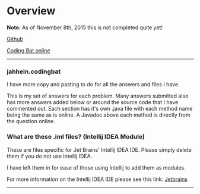 # Overview

**Note:** As of November 8th, 2015 this is not completed quite yet!

[Github]

[Coding Bat online]

---

### jahhein.codingbat

I have more copy and pasting to do for all the answers and files I have.


This is my set of answers for each problem. Many answers submitted also has more answers
added below or around the source code that I have commented out. 
Each section has it's own .java file with each method name being the same as is online. A Javadoc above each
method is directly from the question online.


### What are these .iml files? (Intellij IDEA Module)

These are files specific for Jet Brains' Intellij IDEA IDE. Please simply delete them if you do not
use Intellij IDEA. 

I have left them in for ease of those using Intellij to add them as modules.

For more information on the Intellij IDEA IDE please see this link: [Jetbrains]

---

[Github]: <https://github.com/Jahhein>
[Jetbrains]: <http://www.jetbrains.com>
[Coding Bat online]: <http://www.codingbat.com>